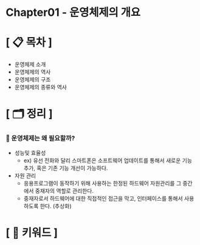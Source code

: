 # **Chapter01 - 운영체제의 개요**

# **[ 📋 목차 ]**
- 운영체제 소개
- 운영체제의 역사
- 운영체제의 구조
- 운영체제의 종류와 역사

# **[ 🗂️ 정리 ]**
### 📌 운영체제는 왜 필요할까?
- 성능및 효율성
  - ex) 유선 전화와 달리 스마트폰은 소프트웨어 업데이트를 통해서 새로운 기능 추가, 혹은 기존 기능 개선이 가능하다.
- 자원 관리
  - 응용프로그램이 동작하기 위해 사용하는 한정된 하드웨어 자원관리를 그 중간에서 중재자의 역할로 관리한다.
  - 중재자로서 하드웨어에 대한 직접적인 접근을 막고, 인터페이스를 통해서 사용 하도록 한다. (추상화)

# **[ 🔑 키워드 ]**
